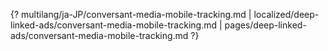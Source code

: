 {? multilang/ja-JP/conversant-media-mobile-tracking.md | localized/deep-linked-ads/conversant-media-mobile-tracking.md | pages/deep-linked-ads/conversant-media-mobile-tracking.md ?}
